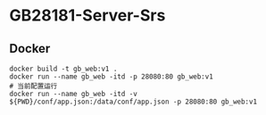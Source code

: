 # GB28181-Server-Srs


## Docker
```shell
docker build -t gb_web:v1 .
docker run --name gb_web -itd -p 28080:80 gb_web:v1
# 当前配置运行
docker run --name gb_web -itd -v ${PWD}/conf/app.json:/data/conf/app.json -p 28080:80 gb_web:v1 
```
